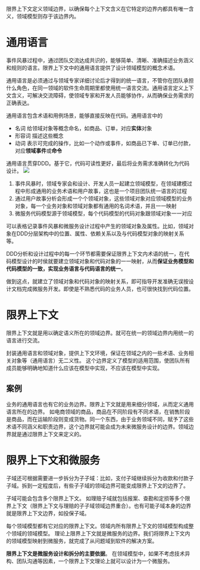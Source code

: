 限界上下文定义领域边界，以确保每个上下文含义在它特定的边界内都具有唯一含义，领域模型则存于该边界内。

# 通用语言
事件风暴过程中，通过团队交流达成共识的，能够简单、清晰、准确描述业务涵义和规则的语言。限界上下文中的通用语言提供了设计领域模型的概念术语。

通用语言是必须通过与领域专家详细讨论后才得到的统一语言，不管你在团队承担什么角色，在同一领域的软件生命周期里都使用统一语言交流。通用语言定义上下文含义，可解决交流障碍，使领域专家和开发人员能够协作，从而确保业务需求的正确表达。

通用语言包含术语和用例场景，能够直接反映在代码。通用语言中的
- 名词
给领域对象等概念命名，如商品、订单，对应**实体**对象
- 形容词
描述这些概念
- 动词
表示可完成的操作，比如一个动作或事件，如商品已下单、订单已付款，对应**领域事件**或**命令**

通用语言贯穿DDD。基于它，代码可读性更好，最后将业务需求准确转化为代码设计。
![](https://img-blog.csdnimg.cn/2020092919365579.png?x-oss-process=image/watermark,type_ZmFuZ3poZW5naGVpdGk,shadow_10,text_SmF2YUVkZ2U=,size_16,color_FFFFFF,t_70#pic_center)

1. 事件风暴时，领域专家会和设计、开发人员一起建立领域模型，在领域建模过程中形成通用的业务术语和用户故事，这也是一个项目团队统一语言的过程
2. 通过用户故事分析会形成一个个领域对象，这些领域对象对应领域模型的业务对象，每一个业务对象和领域对象都有通用的名词术语，并且一一映射
3. 微服务代码模型源于领域模型，每个代码模型的代码对象跟领域对象一一对应

可以表格记录事件风暴和微服务设计过程中产生的领域对象及属性。比如，领域对象在DDD分层架构中的位置、属性、依赖关系以及与代码模型对象的映射关系等。

DDD分析和设计过程中的每一个环节都需要保证限界上下文内术语的统一，在代码模型设计的时侯就要建立领域对象和代码对象的一一映射，从而**保证业务模型和代码模型的一致，实现业务语言与代码语言的统一**。

做到这点，就建立了领域对象和代码对象的映射关系，即可指导开发准确无误按设计文档完成微服务开发。即使是不熟悉代码的业务人员，也可很快找到代码位置。

# 限界上下文
限界上下文就是用以确定语义所在的领域边界。就可在统一的领域边界内用统一的语言进行交流。

封装通用语言和领域对象，提供上下文环境，保证在领域之内的一些术语、业务相关对象等（通用语言）无二义性。
这个边界定义了模型的适用范围，使团队所有成员能够明确地知道什么应该在模型中实现，不应该在模型中实现。

## 案例
业务的通用语言也有它的业务边界。限界上下文就是用来细分领域，从而定义通用语言所在的边界。
如电商领域的商品，商品在不同阶段有不同术语，在销售阶段是商品，而在运输阶段则变成货物。同一个东西，由于业务领域不同，赋予了这些术语不同涵义和职责边界，这个边界就可能会成为未来微服务设计的边界。领域边界就是通过限界上下文来定义的。

# 限界上下文和微服务
子域还可根据需要进一步拆分为子子域：比如，支付子域继续拆分为收款和付款子子域。拆到一定程度后，有些子子域的领域边界可能变成限界上下文的边界了。

子域可能会包含多个限界上下文。
如理赔子域就包括报案、查勘和定损等多个限界上下文（限界上下文与理赔的子子域领域边界重合）。也有可能子域本身的边界就是限界上下文边界，如投保子域。

每个领域模型都有它对应的限界上下文。领域内所有限界上下文的领域模型构成整个领域的领域模型。
理论上限界上下文就是微服务的边界。我们将限界上下文内的领域模型映射到微服务，就完成了从问题域到软件的解决方案。

**限界上下文是微服务设计和拆分的主要依据**。
在领域模型中，如果不考虑技术异构、团队沟通等因素，一个限界上下文理论上就可以设计为一个微服务。